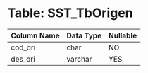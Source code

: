 # Table: SST_TbOrigen

| Column Name | Data Type | Nullable |
|-------------|-----------|----------|
| cod_ori | char | NO |
| des_ori | varchar | YES |
